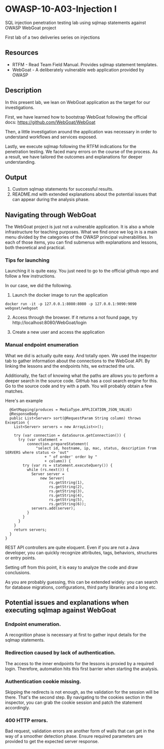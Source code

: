 # OWASP-10-A03-Injection I

SQL injection penetration testing lab using sqlmap statements against OWASP WebGoat project

First lab of a two deliveries series on injections

## Resources

* RTFM - Read Team Field Manual. Provides sqlmap statement templates.
* WebGoat - A deliberately vulnerable web application provided by OWASP

## Description

In this present lab, we lean on WebGoat application as the target for our investigations. 

First, we have learned how to bootstrap WebGoat following the official docs: https://github.com/WebGoat/WebGoat

Then, a little investigation around the application was necessary in order to understand workflows and services exposed.

Lastly, we execute sqlmap following the RTFM indications for the penetration testing. We faced many errors on the course of the process. As a result, we have tailored the outcomes and explanations for deeper understanding.

## Output

1. Custom sqlmap statements for successful results.
2. README.md with extended explanations about the potential issues that can appear during the analysis phase.

## Navigating through WebGoat

The WebGoat project is just not a vulnerable application. It is also a whole infrastructure for teaching purposes. What we find once we log in is a main menu divided by the categories of the OWASP principal vulnerabilities. In each of those items, you can find submenus with explanations and lessons, both theoretical and practical.

### Tips for launching

Launching it is quite easy. You just need to go to the official github repo and follow a few instructions. 

In our case, we did the following.

1. Launch the docker image to run the application

```docker run -it -p 127.0.0.1:8080:8080 -p 127.0.0.1:9090:9090 webgoat/webgoat```

2. Access through the browser. If it returns a not found page, try http://localhost:8080/WebGoat/login

3. Create a new user and access the application

### Manual endpoint enumeration

What we did is actually quite easy. And totally open. We used the inspector tab to gather information about the connections to the WebGoat API. By linking the lessons and the endpoints hits, we extracted the urls.

Additionally, the fact of knowing what the paths are allows you to perform a deeper search in the source code. GitHub has a cool search engine for this. Go to the source code and try with a path. You will probably obtain a few matches. 

Here's an example

```
  @GetMapping(produces = MediaType.APPLICATION_JSON_VALUE)
  @ResponseBody
  public List<Server> sort(@RequestParam String column) throws Exception {
    List<Server> servers = new ArrayList<>();

    try (var connection = dataSource.getConnection()) {
      try (var statement =
          connection.prepareStatement(
              "select id, hostname, ip, mac, status, description from SERVERS where status <> 'out"
                  + " of order' order by "
                  + column)) {
        try (var rs = statement.executeQuery()) {
          while (rs.next()) {
            Server server =
                new Server(
                    rs.getString(1),
                    rs.getString(2),
                    rs.getString(3),
                    rs.getString(4),
                    rs.getString(5),
                    rs.getString(6));
            servers.add(server);
          }
        }
      }
    }
    return servers;
  }
}
```

REST API controllers are quite eloquent. Even if you are not a Java developer, you can quickly recognize attributes, tags, behaviors, structures or entry points.

Setting off from this point, it is easy to analyze the code and draw conclusions. 

As you are probably guessing, this can be extended widely: you can search for database migrations, configurations, third party libraries and a long etc.

## Potential issues and explanations when executing sqlmap against WebGoat

### Endpoint enumeration.

A recognition phase is necessary at first to gather input details for the sqlmap statements. 

### Redirection caused by lack of authentication.

The access to the inner endpoints for the lessons is proxied by a required login. Therefore, automation hits this first barrier when starting the analysis.

### Authentication cookie missing.

Skipping the redirects is not enough, as the validation for the session will be there. That's the second step. By navigating to the cookies section in the inspector, you can grab the cookie session and patch the statement accordingly.

### 400 HTTP errors.

Bad request, validation errors are another form of walls that can get in the way of a smoother detection phase. Ensure required parameters are provided to get the expected server response.
